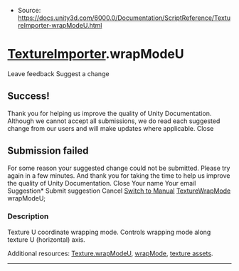 * Source: https://docs.unity3d.com/6000.0/Documentation/ScriptReference/TextureImporter-wrapModeU.html

#  [TextureImporter](https://docs.unity3d.com/6000.0/Documentation/ScriptReference/TextureImporter.html).wrapModeU
Leave feedback
Suggest a change
## Success!
Thank you for helping us improve the quality of Unity Documentation. Although we cannot accept all submissions, we do read each suggested change from our users and will make updates where applicable.
Close
## Submission failed
For some reason your suggested change could not be submitted. Please <a>try again</a> in a few minutes. And thank you for taking the time to help us improve the quality of Unity Documentation.
Close
Your name Your email Suggestion* Submit suggestion
Cancel
[Switch to Manual](https://docs.unity3d.com/6000.0/Documentation/Manual/class-TextureImporter.html "Go to TextureImporter Component in the Manual")
[TextureWrapMode](https://docs.unity3d.com/6000.0/Documentation/ScriptReference/TextureWrapMode.html) wrapModeU; 
### Description
Texture U coordinate wrapping mode.
Controls wrapping mode along texture U (horizontal) axis.  
  
Additional resources: [Texture.wrapModeU](https://docs.unity3d.com/6000.0/Documentation/ScriptReference/Texture-wrapModeU.html), [wrapMode](https://docs.unity3d.com/6000.0/Documentation/ScriptReference/TextureImporter-wrapMode.html), [texture assets](https://docs.unity3d.com/6000.0/Documentation/Manual/class-TextureImporter.html).
* * *
